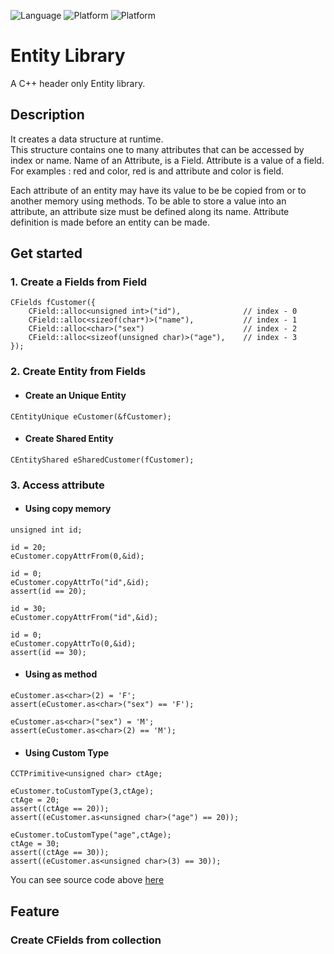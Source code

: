 ![Language](https://img.shields.io/badge/language-c++-red.svg)
![Platform](https://img.shields.io/badge/compiler-g++-lightgrey.svg)
![Platform](https://img.shields.io/badge/build-make-yellow.svg)

# Entity Library
A C++ header only Entity library.

## Description
It creates a data structure at runtime.\
This structure contains one to many attributes that can be accessed by index or name.
Name of an Attribute, is a Field. Attribute is a value of a field.
For examples :
red and color, red is and attribute and color is field. 

Each attribute of an entity may have its value to be be copied from or to another memory using methods.
To be able to store a value into an attribute, an attribute size must be defined along its name.
Attribute definition is made before an entity can be made.

## Get started
### 1. Create a Fields from Field
```
CFields fCustomer({
    CField::alloc<unsigned int>("id"),              // index - 0
    CField::alloc<sizeof(char*)>("name"),           // index - 1
    CField::alloc<char>("sex")                      // index - 2
    CField::alloc<sizeof(unsigned char)>("age"),    // index - 3
});
```
### 2. Create Entity from Fields

- #### Create an Unique Entity
```
CEntityUnique eCustomer(&fCustomer);
```

- #### Create Shared Entity
```
CEntityShared eSharedCustomer(fCustomer);
```

### 3. Access attribute
- #### Using copy memory
```
unsigned int id;

id = 20;
eCustomer.copyAttrFrom(0,&id);

id = 0;
eCustomer.copyAttrTo("id",&id);
assert(id == 20);

id = 30;
eCustomer.copyAttrFrom("id",&id);

id = 0;
eCustomer.copyAttrTo(0,&id);
assert(id == 30);
```
- #### Using as method 
```
eCustomer.as<char>(2) = 'F';
assert(eCustomer.as<char>("sex") == 'F');

eCustomer.as<char>("sex") = 'M';
assert(eCustomer.as<char>(2) == 'M');

```
- #### Using Custom Type
```
CCTPrimitive<unsigned char> ctAge;

eCustomer.toCustomType(3,ctAge);
ctAge = 20;
assert((ctAge == 20));
assert((eCustomer.as<unsigned char>("age") == 20));

eCustomer.toCustomType("age",ctAge);
ctAge = 30;
assert((ctAge == 30));
assert((eCustomer.as<unsigned char>(3) == 30));
```


You can see source code above [here](https://github.com/ipgdbali/entity/blob/master/test/start.cpp)

## Feature
### Create CFields from collection
